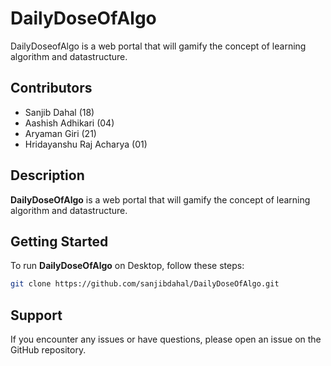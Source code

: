 # DailyDoseOfAlgo
DailyDoseofAlgo is a web portal that will gamify the concept of learning algorithm and datastructure.

## Contributors
- Sanjib Dahal (18)
- Aashish Adhikari (04)
- Aryaman Giri (21)
- Hridayanshu Raj Acharya (01)

## Description
**DailyDoseOfAlgo** is a web portal that will gamify the concept of learning algorithm and datastructure.

## Getting Started
To run **DailyDoseOfAlgo** on Desktop, follow these steps:

```bash
git clone https://github.com/sanjibdahal/DailyDoseOfAlgo.git
```
## Support
If you encounter any issues or have questions, please open an issue on the GitHub repository.

